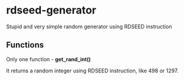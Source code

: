# rdseed-generator
Stupid and very simple random generator using RDSEED instruction

## Functions

Only one function - **get_rand_int()**

It returns a random integer using RDSEED instruction, like 498 or 1297.
